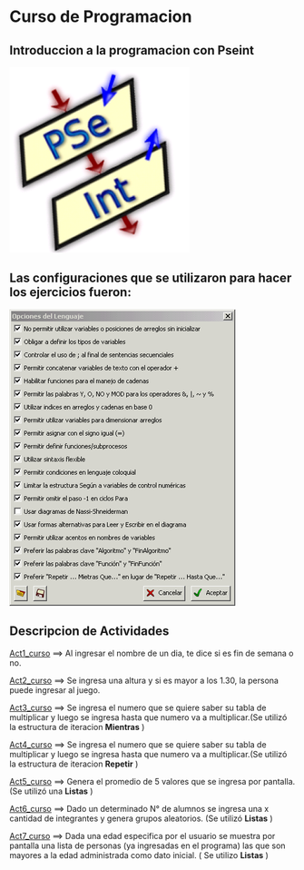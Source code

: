 # Curso de Programacion
## Introduccion a la programacion con Pseint
![imagen inicial](/Imagenes/Logo.png)

## Las configuraciones que se utilizaron para hacer los ejercicios fueron:
![imagen inicial](/Imagenes/configuracion_Pseint.png)

## Descripcion de Actividades
[Act1_curso][1] ==> Al ingresar el nombre de un dia, te dice si es fin de semana o no.

[1]: ./Pseint/act1_curso.psc

[Act2_curso][2] ==> Se ingresa una altura y si es mayor a los 1.30, la persona puede ingresar al juego.

[2]: ./Pseint/act2_curso.psc

[Act3_curso][3] ==> Se ingresa el numero que se quiere saber su tabla de multiplicar y luego se ingresa hasta que numero va a multiplicar.(Se utilizó la estructura de iteracion **Mientras** )

[3]: ./Pseint/act3_curso.psc

[Act4_curso][4] ==> Se ingresa el numero que se quiere saber su tabla de multiplicar y luego se ingresa hasta que numero va a multiplicar.(Se utilizó la estructura de iteracion **Repetir** )

[4]: ./Pseint/act4_curso.psc

[Act5_curso][5] ==> Genera el promedio de 5 valores que se ingresa por pantalla. (Se utilizó una **Listas** )

[5]: ./Pseint/act5_curso.psc

[Act6_curso][6] ==> Dado un determinado N° de alumnos se ingresa una x cantidad de integrantes y genera grupos aleatorios. (Se utilizó  **Listas** ) 

[6]: ./Pseint/act6_curso.psc

[Act7_curso][7] ==> Dada una edad especifica por el usuario se muestra por pantalla una lista de personas (ya ingresadas en el programa) las que son mayores a la edad administrada como dato inicial. ( Se utilizo **Listas** )

[7]: ./Pseint/act7_curso.psc

